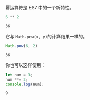 幂运算符是 ES7 中的一个新特性。

```javascript
6 ** 2
```
```
36
```

它与 `Math.pow(x, y)`的计算结果一样的。

```javascript
Math.pow(6, 2)
```
```
36
```

你也可以这样使用：

```javascript
let num = 3;
num **= 2;
console.log(num);
```

```
9
```
